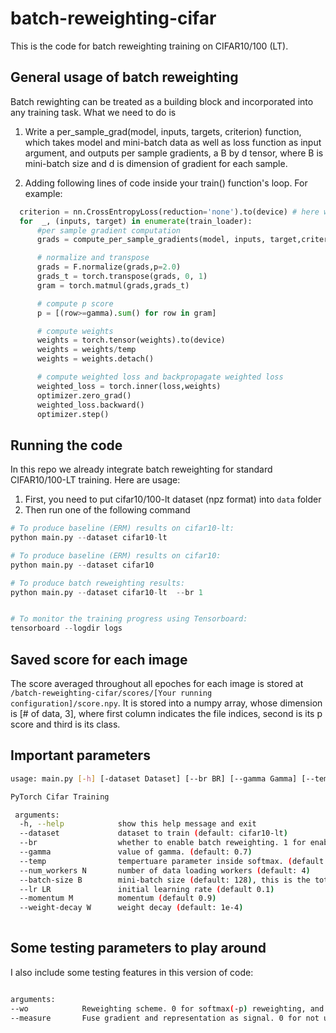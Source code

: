 # batch-reweighting-cifar
This is the code for batch reweighting training on CIFAR10/100 (LT).

## General usage of batch reweighting
Batch rewighting can be treated as a building block and incorporated into any training task. What we need to do is 

1) Write a per_sample_grad(model, inputs, targets, criterion) function, which takes model and mini-batch data as well as loss function as input argument, and outputs per sample gradients, a B by d tensor, where B is mini-batch size and d is dimension of gradient for each sample.

2) Adding following lines of code inside your train() function's loop. For example:
  
```python
  criterion = nn.CrossEntropyLoss(reduction='none').to(device) # here we want cross entropy loss to return per sample losses given a mini-batch, so we set reduction = 'none'
  for  _, (inputs, target) in enumerate(train_loader):
      #per sample gradient computation
      grads = compute_per_sample_gradients(model, inputs, target,criterion)

      # normalize and transpose
      grads = F.normalize(grads,p=2.0)  
      grads_t = torch.transpose(grads, 0, 1)
      gram = torch.matmul(grads,grads_t)

      # compute p score
      p = [(row>=gamma).sum() for row in gram]

      # compute weights
      weights = torch.tensor(weights).to(device)
      weights = weights/temp
      weights = weights.detach()

      # compute weighted loss and backpropagate weighted loss
      weighted_loss = torch.inner(loss,weights)   
      optimizer.zero_grad()
      weighted_loss.backward()
      optimizer.step()

```


## Running the code 

In this repo we already integrate batch reweighting for standard CIFAR10/100-LT training. Here are usage:

1) First, you need to put cifar10/100-lt dataset (npz format) into ``data`` folder
2) Then run one of the following command

```python
# To produce baseline (ERM) results on cifar10-lt:
python main.py --dataset cifar10-lt

# To produce baseline (ERM) results on cifar10:
python main.py --dataset cifar10

# To produce batch reweighting results:
python main.py --dataset cifar10-lt  --br 1


# To monitor the training progress using Tensorboard:
tensorboard --logdir logs


```

## Saved score for each image

The score averaged throughout all epoches for each image is stored at ``` /batch-reweighting-cifar/scores/[Your running configuration]/score.npy ```.
It is stored into a numpy array, whose dimension is [# of data, 3], where first column indicates the file indices, second is its p score and third is its class.


## Important parameters

```bash
usage: main.py [-h] [-dataset Dataset] [--br BR] [--gamma Gamma] [--temp Temp] [--num_workers N] [--batch-size B] [--lr LR] [--momentum M] [--weight-decay W]

PyTorch Cifar Training

 arguments:
  -h, --help            show this help message and exit
  --dataset             dataset to train (default: cifar10-lt)
  --br                  whether to enable batch reweighting. 1 for enabling and 0 for normal training (default 0)
  --gamma               value of gamma. (default: 0.7)
  --temp                tempertuare parameter inside softmax. (default: 1)
  --num_workers N       number of data loading workers (default: 4)
  --batch-size B        mini-batch size (default: 128), this is the total batch size of all GPUs on the current node when using Data Parallel or Distributed Data Parallel
  --lr LR               initial learning rate (default 0.1)
  --momentum M          momentum (default 0.9)
  --weight-decay W      weight decay (default: 1e-4)
 

```

## Some testing parameters to play around
I also include some testing features in this version of code:
```bash

arguments:
--wo            Reweighting scheme. 0 for softmax(-p) reweighting, and 1 for softmax(1/p) reweighting. (default 0)
--measure       Fuse gradient and representation as signal. 0 for not using representation, 1 for using representation.  default=0, choices=[0, 1]

```


